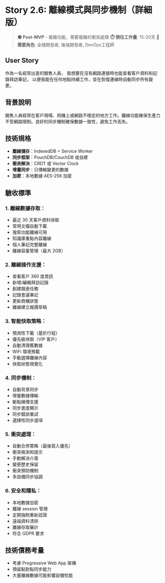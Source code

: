 # Story 2.6: 離線模式與同步機制（詳細版）
> **🟢 Post-MVP** - 複雜功能，需要複雜的衝突處理
> **⏱️ 預估工作量**: 15-20天
> **👥 需要角色**: 全棧開發者, 後端開發者, DevOps工程師

## User Story
作為一名經常出差的銷售人員，
我想要在沒有網路連接時也能查看客戶資料和記錄拜訪筆記，
以便我能在任何地點持續工作，並在恢復連線時自動同步所有變更。

## 背景說明
銷售人員經常在客戶現場、飛機上或網路不穩定的地方工作。離線功能確保生產力不受網路限制。良好的同步機制確保數據一致性，避免工作丟失。

## 技術規格
- **離線儲存**：IndexedDB + Service Worker
- **同步框架**：PouchDB/CouchDB 或自建
- **衝突解決**：CRDT 或 Vector Clock
- **增量同步**：只傳輸變更的數據
- **加密**：本地數據 AES-256 加密

## 驗收標準

### 1. 離線數據存取：
- 最近 30 天客戶資料快取
- 常用文檔自動下載
- 搜索功能離線可用
- 知識庫重點內容離線
- 個人筆記完整離線
- 離線容量管理（最大 2GB）

### 2. 離線操作支援：
- 查看客戶 360 度資訊
- 新增/編輯拜訪記錄
- 創建跟進任務
- 記錄會議筆記
- 更新商機狀態
- 離線建立報價草稿

### 3. 智能快取策略：
- 預測性下載（基於行程）
- 優先級快取（VIP 客戶）
- 自動清理舊數據
- WiFi 環境預載
- 手動選擇離線內容
- 快取狀態視覺化

### 4. 同步機制：
- 自動背景同步
- 增量數據傳輸
- 斷點續傳支援
- 同步進度顯示
- 同步錯誤重試
- 選擇性同步選項

### 5. 衝突處理：
- 自動合併策略（最後寫入優先）
- 衝突檢測和提示
- 手動解決介面
- 變更歷史保留
- 衝突預防機制
- 多設備同步協調

### 6. 安全和隱私：
- 本地數據加密
- 離線 session 管理
- 定期強制重新認證
- 遠端資料清除
- 離線存取審計
- 符合 GDPR 要求

## 技術債務考量
- 考慮 Progressive Web App 架構
- 預留點對點同步能力
- 大量離線數據可能影響設備性能
